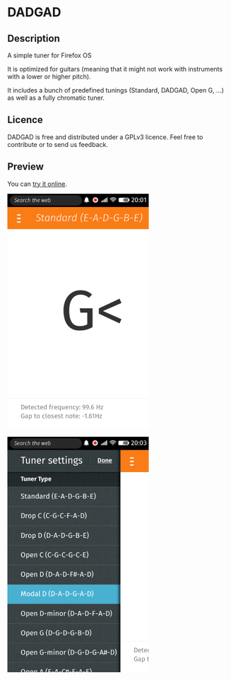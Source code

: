 DADGAD
======

Description
-----------
A simple tuner for Firefox OS

It is optimized for guitars (meaning that it might not work with instruments with a lower or higher pitch).

It includes a bunch of predefined tunings (Standard, DADGAD, Open G, ...) as well as a fully chromatic tuner.

Licence
-------
DADGAD is free and distributed under a GPLv3 licence.  Feel free to contribute or to send us feedback.

Preview
-------
You can [try it online](http://djibux.github.io/dadgad/).

!["Preview"](/images/screenshots/detecting-note.png?raw=true "Preview")

!["Many tunings are built-in"](/images/screenshots/available-tunings.png?raw=true "Many tunings are built-in")

